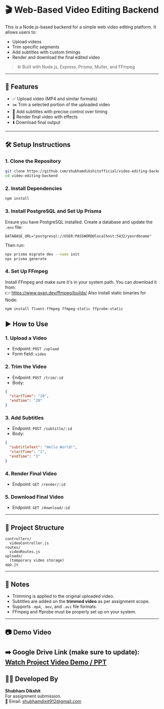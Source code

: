 # 🎬 Web-Based Video Editing Backend

This is a Node.js-based backend for a simple web video editing platform. It allows users to:
- Upload videos
- Trim specific segments
- Add subtitles with custom timings
- Render and download the final edited video

> ⚙️ Built with Node.js, Express, Prisma, Multer, and FFmpeg

---

## 🚀 Features

- ✅ Upload video (MP4 and similar formats)
- ✂️ Trim a selected portion of the uploaded video
- 📝 Add subtitles with precise control over timing
- 🎥 Render final video with effects
- ⬇️ Download final output

---

## 🛠️ Setup Instructions

### 1. Clone the Repository

```bash
git clone https://github.com/shubhamdikshitofficial/video-editing-backend.git
cd video-editing-backend
```

### 2. Install Dependencies

```bash
npm install
```

### 3. Install PostgreSQL and Set Up Prisma

Ensure you have PostgreSQL installed. Create a database and update the `.env` file:
```
DATABASE_URL="postgresql://USER:PASSWORD@localhost:5432/yourdbname"
```
Then run:
```bash
npx prisma migrate dev --name init
npx prisma generate
```

### 4. Set Up FFmpeg

Install FFmpeg and make sure it's in your system path. You can download it from:  
👉 https://www.gyan.dev/ffmpeg/builds/
Also install static binaries for Node:

```bash
npm install fluent-ffmpeg ffmpeg-static ffprobe-static
```

## ▶️ How to Use

### 1. Upload a Video
- Endpoint: `POST /upload`
- Form field: `video`

### 2. Trim the Video
- Endpoint: `POST /trim/:id`
- Body:
```json
{
  "startTime": "10", 
  "endTime": "20"
}
```

### 3. Add Subtitles
- Endpoint: `POST /subtitle/:id`
- Body:
```json
{
  "subtitleText": "Hello World!",
  "startTime": "1",
  "endTime": "3"
}
```

### 4. Render Final Video
- Endpoint: `GET /render/:id`

### 5. Download Final Video
- Endpoint: `GET /download/:id`

---

## 📂 Project Structure

```
controllers/
  videoController.js
routes/
  videoRoutes.js
uploads/
  (temporary video storage)
app.js
```

---

## 📌 Notes

- Trimming is applied to the original uploaded video.
- Subtitles are added on the **trimmed video** as per assignment scope.
- Supports `.mp4`, `.mov`, and `.avi` file formats.
- FFmpeg and ffprobe must be properly set up on your system.

---

## 📷 Demo Video

➡️ Google Drive Link (make sure to update):
[Watch Project Video Demo / PPT ](https://drive.google.com/drive/folders/1Caa54cOqJ_c-tu4nkGoiEG6aebsMbuMt?usp=sharing)
---

## 👨‍💻 Developed By

**Shubham Dikshit**  
For assignment submission.  
📧 Email: shubhamdixit912@gmail.com

